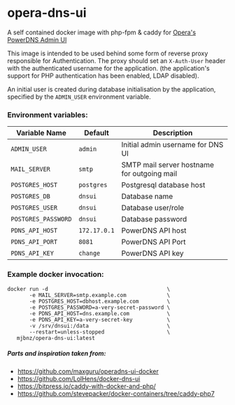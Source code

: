 # opera-dns-ui
A self contained docker image with php-fpm & caddy for [Opera's PowerDNS Admin UI](https://github.com/operasoftware/dns-ui)

This image is intended to be used behind some form of reverse proxy responsible for Authentication. The proxy should set an `X-Auth-User` header with the authenticated username for the application. (the application's support for PHP authentication has been enabled, LDAP disabled).

An initial user is created during database initialisation by the application, specified by the `ADMIN_USER` environment variable.

### Environment variables:

|Variable Name|Default|Description|
|-|-|-|
|`ADMIN_USER`|`admin`|Initial admin username for DNS UI|
|`MAIL_SERVER`|`smtp`|SMTP mail server hostname for outgoing mail|
|`POSTGRES_HOST`|`postgres`|Postgresql database host|
|`POSTGRES_DB`|`dnsui`|Database name|
|`POSTGRES_USER`|`dnsui`|Database user/role|
|`POSTGRES_PASSWORD`|`dnsui`|Database password|
|`PDNS_API_HOST`|`172.17.0.1`|PowerDNS API host|
|`PDNS_API_PORT`|`8081`|PowerDNS API Port|
|`PDNS_API_KEY`|`change`|PowerDNS API key|

### Example docker invocation:

    docker run -d                                      \
           -e MAIL_SERVER=smtp.example.com             \
           -e POSTGRES_HOST=dbhost.example.com         \
           -e POSTGRES_PASSWORD=a-very-secret-password \
           -e PDNS_API_HOST=dns.example.com            \
           -e PDNS_API_KEY=a-very-secret-key           \
           -v /srv/dnsui:/data                         \
           --restart=unless-stopped                    \
       mjbnz/opera-dns-ui:latest

##### Parts and inspiration taken from:
* https://github.com/maxguru/operadns-ui-docker
* https://github.com/LolHens/docker-dns-ui
* https://bitpress.io/caddy-with-docker-and-php/
* https://github.com/stevepacker/docker-containers/tree/caddy-php7

